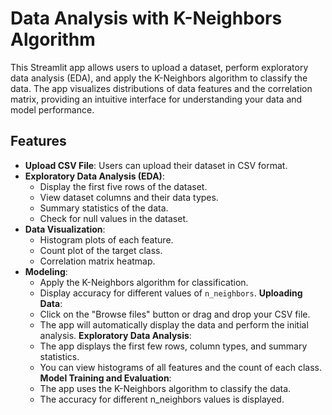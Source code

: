 # Data Analysis with K-Neighbors Algorithm

This Streamlit app allows users to upload a dataset, perform exploratory data analysis (EDA), and apply the K-Neighbors algorithm to classify the data. The app visualizes distributions of data features and the correlation matrix, providing an intuitive interface for understanding your data and model performance.

## Features

- **Upload CSV File**: Users can upload their dataset in CSV format.
- **Exploratory Data Analysis (EDA)**:
  - Display the first five rows of the dataset.
  - View dataset columns and their data types.
  - Summary statistics of the data.
  - Check for null values in the dataset.
- **Data Visualization**:
  - Histogram plots of each feature.
  - Count plot of the target class.
  - Correlation matrix heatmap.
- **Modeling**:
  - Apply the K-Neighbors algorithm for classification.
  - Display accuracy for different values of `n_neighbors`.
  **Uploading Data**:
   - Click on the "Browse files" button or drag and drop your CSV file.
   - The app will automatically display the data and perform the initial analysis.
  **Exploratory Data Analysis**:
   - The app displays the first few rows, column types, and summary statistics.
   - You can view histograms of all features and the count of each class.
  **Model Training and Evaluation**:
   - The app uses the K-Neighbors algorithm to classify the data.
   - The accuracy for different n_neighbors values is displayed.

